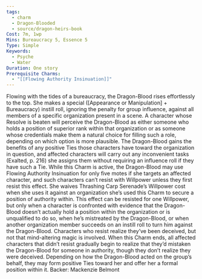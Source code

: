 ```yaml
---
tags:
  - charm
  - Dragon-Blooded
  - source/dragon-heirs-book
Cost: 7m, 1wp
Mins: Bureaucracy 5, Essence 5
Type: Simple
Keywords:
  - Psyche
  - Water
Duration: One story
Prerequisite Charms:
  - "[[Flowing Authority Insinuation]]"
---
```

Flowing with the tides of a bureaucracy, the Dragon-Blood rises effortlessly to the top. She makes a special ([Appearance or Manipulation] + Bureaucracy) instill roll, ignoring the penalty for group influence, against all members of a specific organization present in a scene.
A character whose Resolve is beaten will perceive the Dragon-Blood as either someone who holds a position of superior rank within that organization or as someone whose credentials make them a natural choice for filling such a role, depending on which option is more plausible.
The Dragon-Blood gains the benefits of any positive Ties those characters have toward the organization in question, and affected characters will carry out any inconvenient tasks (Exalted, p. 216) she assigns them without requiring an influence roll if they have such a Tie.
While this Charm is active, the Dragon-Blood may use Flowing Authority Insinuation for only five motes if she targets an affected character, and such characters can’t resist with Willpower unless they first resist this effect.
She waives Thrashing Carp Serenade’s Willpower cost when she uses it against an organization she’s used this Charm to secure a position of authority within.
This effect can be resisted for one Willpower, but only when a character is confronted with evidence that the Dragon-Blood doesn’t actually hold a position within the organization or is unqualified to do so, when he’s mistreated by the Dragon-Blood, or when another organization member succeeds on an instill roll to turn him against the Dragon-Blood. Characters who resist realize they’ve been deceived, but not that mind-altering magic is involved.
When this Charm ends, all affected characters that didn’t resist gradually begin to realize that they’d mistaken the Dragon-Blood for someone in authority, though they don’t realize they were deceived. Depending on how the Dragon-Blood acted on the group’s behalf, they may form positive Ties toward her and offer her a formal position within it.
Backer: Mackenzie Belmont